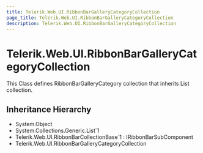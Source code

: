 ```yaml
---
title: Telerik.Web.UI.RibbonBarGalleryCategoryCollection
page_title: Telerik.Web.UI.RibbonBarGalleryCategoryCollection
description: Telerik.Web.UI.RibbonBarGalleryCategoryCollection
---
```


# Telerik.Web.UI.RibbonBarGalleryCategoryCollection

This Class defines RibbonBarGalleryCategory collection that inherits List collection.

## Inheritance Hierarchy

* System.Object
* System.Collections.Generic.List`1
* Telerik.Web.UI.RibbonBarCollectionBase`1 : IRibbonBarSubComponent
* Telerik.Web.UI.RibbonBarGalleryCategoryCollection

